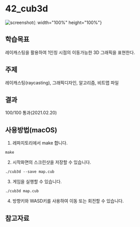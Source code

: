 # 42_cub3d

![screenshot](https://user-images.githubusercontent.com/62171131/109469680-b20e1700-7ab1-11eb-90e6-da518aa277c5.jpg){: width="100%" height="100%"}

## 학습목표
레이캐스팅을 활용하여 1인칭 시점의 이동가능한 3D 그래픽을 표현한다.

## 주제
레이캐스팅(raycasting), 그래픽디자인, 알고리즘, 비트맵 파일

## 결과
100/100 통과(2021.02.20)

## 사용방법(macOS)
1. 레파지토리에서 make 합니다.
```
make
```

2. 시작화면의 스크린샷을 저장할 수 있습니다.
```
./cub3d --save map.cub
```

3. 게임을 실행할 수 있습니다.
```
./cub3d map.cub
```

4. 방향키와 WASD키를 사용하여 이동 또는 회전할 수 있습니다.

## 참고자료
